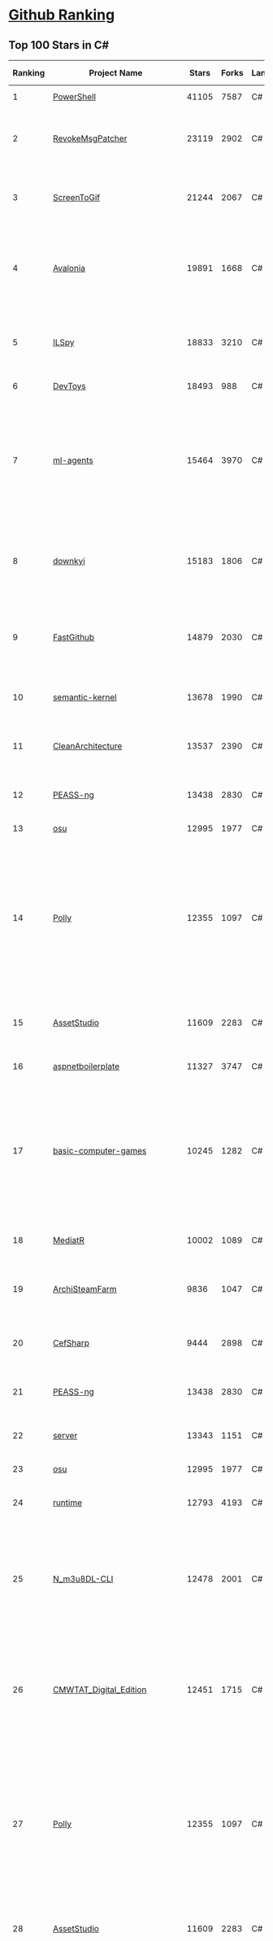 [Github Ranking](../README.md)
==========

## Top 100 Stars in C\#

| Ranking | Project Name | Stars | Forks | Language | Open Issues | Description | Last Commit |
| ------- | ------------ | ----- | ----- | -------- | ----------- | ----------- | ----------- |
| 1 | [PowerShell](https://github.com/PowerShell/PowerShell) | 41105 | 7587 | C# | 3476 | PowerShell for every system! | 2023-10-13T08:23:27Z |
| 2 | [RevokeMsgPatcher](https://github.com/huiyadanli/RevokeMsgPatcher) | 23119 | 2902 | C# | 46 | :trollface: A hex editor for WeChat/QQ/TIM - PC版微信/QQ/TIM防撤回补丁（我已经看到了，撤回也没用了） | 2023-08-28T05:46:31Z |
| 3 | [ScreenToGif](https://github.com/NickeManarin/ScreenToGif) | 21244 | 2067 | C# | 225 | 🎬 ScreenToGif allows you to record a selected area of your screen, edit and save it as a gif or video. | 2023-10-08T19:03:49Z |
| 4 | [Avalonia](https://github.com/AvaloniaUI/Avalonia) | 19891 | 1668 | C# | 1291 | Develop Desktop, Embedded, Mobile and WebAssembly apps with C# and XAML. The most popular .NET Foundation community project. | 2023-10-13T08:44:59Z |
| 5 | [ILSpy](https://github.com/icsharpcode/ILSpy) | 18833 | 3210 | C# | 203 | .NET Decompiler with support for PDB generation, ReadyToRun, Metadata (&more) - cross-platform! | 2023-10-10T01:31:39Z |
| 6 | [DevToys](https://github.com/veler/DevToys) | 18493 | 988 | C# | 181 | A Swiss Army knife for developers. | 2023-10-13T08:07:53Z |
| 7 | [ml-agents](https://github.com/Unity-Technologies/ml-agents) | 15464 | 3970 | C# | 4 | The Unity Machine Learning Agents Toolkit (ML-Agents) is an open-source project that enables games and simulations to serve as environments for training intelligent agents using deep reinforcement learning and imitation learning. | 2023-10-11T10:56:20Z |
| 8 | [downkyi](https://github.com/leiurayer/downkyi) | 15183 | 1806 | C# | 445 | 哔哩下载姬downkyi，哔哩哔哩网站视频下载工具，支持批量下载，支持8K、HDR、杜比视界，提供工具箱（音视频提取、去水印等）。 | 2023-09-06T17:14:59Z |
| 9 | [FastGithub](https://github.com/dotnetcore/FastGithub) | 14879 | 2030 | C# | 141 | github加速神器，解决github打不开、用户头像无法加载、releases无法上传下载、git-clone、git-pull、git-push失败等问题 | 2023-08-12T11:26:36Z |
| 10 | [semantic-kernel](https://github.com/microsoft/semantic-kernel) | 13678 | 1990 | C# | 352 | Integrate cutting-edge LLM technology quickly and easily into your apps | 2023-10-13T08:59:33Z |
| 11 | [CleanArchitecture](https://github.com/ardalis/CleanArchitecture) | 13537 | 2390 | C# | 25 | Clean Architecture Solution Template: A starting point for Clean Architecture with ASP.NET Core | 2023-10-10T20:50:39Z |
| 12 | [PEASS-ng](https://github.com/carlospolop/PEASS-ng) | 13438 | 2830 | C# | 14 | PEASS - Privilege Escalation Awesome Scripts SUITE (with colors) | 2023-10-11T21:21:07Z |
| 13 | [osu](https://github.com/ppy/osu) | 12995 | 1977 | C# | 1032 | rhythm is just a *click* away! | 2023-10-13T08:49:58Z |
| 14 | [Polly](https://github.com/App-vNext/Polly) | 12355 | 1097 | C# | 9 | Polly is a .NET resilience and transient-fault-handling library that allows developers to express policies such as Retry, Circuit Breaker, Timeout, Bulkhead Isolation, and Fallback in a fluent and thread-safe manner. From version 6.0.1, Polly targets .NET Standard 1.1 and 2.0+. | 2023-10-13T08:40:26Z |
| 15 | [AssetStudio](https://github.com/Perfare/AssetStudio) | 11609 | 2283 | C# | 177 | AssetStudio is a tool for exploring, extracting and exporting assets and assetbundles. | 2022-12-08T15:37:37Z |
| 16 | [aspnetboilerplate](https://github.com/aspnetboilerplate/aspnetboilerplate) | 11327 | 3747 | C# | 180 | ASP.NET Boilerplate - Web Application Framework | 2023-10-09T11:12:30Z |
| 17 | [basic-computer-games](https://github.com/coding-horror/basic-computer-games) | 10245 | 1282 | C# | 15 | An updated version of the classic "Basic Computer Games" book, with well-written examples in a variety of common MEMORY SAFE, SCRIPTING programming languages. See https://coding-horror.github.io/basic-computer-games/ | 2023-10-10T10:38:36Z |
| 18 | [MediatR](https://github.com/jbogard/MediatR) | 10002 | 1089 | C# | 6 | Simple, unambitious mediator implementation in .NET | 2023-09-14T20:19:25Z |
| 19 | [ArchiSteamFarm](https://github.com/JustArchiNET/ArchiSteamFarm) | 9836 | 1047 | C# | 5 | C# application with primary purpose of farming Steam cards from multiple accounts simultaneously. | 2023-10-13T02:06:55Z |
| 20 | [CefSharp](https://github.com/cefsharp/CefSharp) | 9444 | 2898 | C# | 46 | .NET (WPF and Windows Forms) bindings for the Chromium Embedded Framework | 2023-10-08T22:05:03Z |
| 21 | [PEASS-ng](https://github.com/carlospolop/PEASS-ng) | 13438 | 2830 | C# | 14 | PEASS - Privilege Escalation Awesome Scripts SUITE (with colors) | 2023-10-11T21:21:07Z |
| 22 | [server](https://github.com/bitwarden/server) | 13343 | 1151 | C# | 57 | The core infrastructure backend (API, database, Docker, etc). | 2023-10-13T07:00:21Z |
| 23 | [osu](https://github.com/ppy/osu) | 12995 | 1977 | C# | 1032 | rhythm is just a *click* away! | 2023-10-13T08:49:58Z |
| 24 | [runtime](https://github.com/dotnet/runtime) | 12793 | 4193 | C# | 8176 | .NET is a cross-platform runtime for cloud, mobile, desktop, and IoT apps. | 2023-10-13T08:44:53Z |
| 25 | [N_m3u8DL-CLI](https://github.com/nilaoda/N_m3u8DL-CLI) | 12478 | 2001 | C# | 234 | [.NET] m3u8 downloader 开源的命令行m3u8/HLS/dash下载器，支持普通AES-128-CBC解密，多线程，自定义请求头等. 支持简体中文,繁体中文和英文. English Supported. | 2023-06-03T09:30:55Z |
| 26 | [CMWTAT_Digital_Edition](https://github.com/TGSAN/CMWTAT_Digital_Edition) | 12451 | 1715 | C# | 23 | CloudMoe Windows 10/11 Activation Toolkit get digital license, the best open source Win 10/11 activator in GitHub. GitHub 上最棒的开源 Win10/Win11 数字权利（数字许可证）激活工具！ | 2023-10-07T03:09:31Z |
| 27 | [Polly](https://github.com/App-vNext/Polly) | 12355 | 1097 | C# | 9 | Polly is a .NET resilience and transient-fault-handling library that allows developers to express policies such as Retry, Circuit Breaker, Timeout, Bulkhead Isolation, and Fallback in a fluent and thread-safe manner. From version 6.0.1, Polly targets .NET Standard 1.1 and 2.0+. | 2023-10-13T08:40:26Z |
| 28 | [AssetStudio](https://github.com/Perfare/AssetStudio) | 11609 | 2283 | C# | 177 | AssetStudio is a tool for exploring, extracting and exporting assets and assetbundles. | 2022-12-08T15:37:37Z |
| 29 | [abp](https://github.com/abpframework/abp) | 11520 | 3202 | C# | 409 | Open Source Web Application Framework for ASP.NET Core. Offers an opinionated architecture to build enterprise software solutions with best practices on top of the .NET and the ASP.NET Core platforms. Provides the fundamental infrastructure, production-ready startup templates, application modules, UI themes, tooling, guides and documentation. | 2023-10-13T08:38:29Z |
| 30 | [aspnetboilerplate](https://github.com/aspnetboilerplate/aspnetboilerplate) | 11327 | 3747 | C# | 180 | ASP.NET Boilerplate - Web Application Framework | 2023-10-09T11:12:30Z |
| 31 | [csharplang](https://github.com/dotnet/csharplang) | 10333 | 1030 | C# | 431 | The official repo for the design of the C# programming language | 2023-10-12T19:03:01Z |
| 32 | [basic-computer-games](https://github.com/coding-horror/basic-computer-games) | 10245 | 1282 | C# | 15 | An updated version of the classic "Basic Computer Games" book, with well-written examples in a variety of common MEMORY SAFE, SCRIPTING programming languages. See https://coding-horror.github.io/basic-computer-games/ | 2023-10-10T10:38:36Z |
| 33 | [MediatR](https://github.com/jbogard/MediatR) | 10002 | 1089 | C# | 6 | Simple, unambitious mediator implementation in .NET | 2023-09-14T20:19:25Z |
| 34 | [ArchiSteamFarm](https://github.com/JustArchiNET/ArchiSteamFarm) | 9836 | 1047 | C# | 5 | C# application with primary purpose of farming Steam cards from multiple accounts simultaneously. | 2023-10-13T02:06:55Z |
| 35 | [AutoMapper](https://github.com/AutoMapper/AutoMapper) | 9539 | 1730 | C# | 0 | A convention-based object-object mapper in .NET.  | 2023-10-02T08:44:29Z |
| 36 | [BenchmarkDotNet](https://github.com/dotnet/BenchmarkDotNet) | 9468 | 911 | C# | 162 | Powerful .NET library for benchmarking | 2023-10-12T11:21:56Z |
| 37 | [CefSharp](https://github.com/cefsharp/CefSharp) | 9444 | 2898 | C# | 46 | .NET (WPF and Windows Forms) bindings for the Chromium Embedded Framework | 2023-10-08T22:05:03Z |
| 38 | [choco](https://github.com/chocolatey/choco) | 9416 | 898 | C# | 746 | Chocolatey - the package manager for Windows | 2023-10-12T20:49:50Z |
| 39 | [duplicati](https://github.com/duplicati/duplicati) | 9350 | 836 | C# | 883 | Store securely encrypted backups in the cloud! | 2023-10-10T15:31:22Z |
| 40 | [RestSharp](https://github.com/restsharp/RestSharp) | 9252 | 2315 | C# | 20 | Simple REST and HTTP API Client for .NET | 2023-10-10T22:12:41Z |
| 41 | [websocket-sharp](https://github.com/sta/websocket-sharp) | 5284 | 1640 | C# | 491 | A C# implementation of the WebSocket protocol client and server | 2023-10-12T13:06:03Z |
| 42 | [HandyControl](https://github.com/HandyOrg/HandyControl) | 5053 | 929 | C# | 197 | Contains some simple and commonly used WPF controls | 2023-10-03T13:37:13Z |
| 43 | [git-credential-manager](https://github.com/git-ecosystem/git-credential-manager) | 5007 | 1605 | C# | 40 | Secure, cross-platform Git credential storage with authentication to GitHub, Azure Repos, and other popular Git hosting services. | 2023-10-12T23:17:33Z |
| 44 | [EventStore](https://github.com/EventStore/EventStore) | 4947 | 640 | C# | 123 | The stream database optimised for event sourcing | 2023-10-13T08:44:41Z |
| 45 | [Swashbuckle.AspNetCore](https://github.com/domaindrivendev/Swashbuckle.AspNetCore) | 4940 | 1235 | C# | 500 | Swagger tools for documenting API's built on ASP.NET Core | 2023-10-08T12:19:35Z |
| 46 | [UIEffect](https://github.com/mob-sakai/UIEffect) | 4881 | 700 | C# | 67 |  UIEffect is an effect component for uGUI element in Unity. Let's decorate your UI with effects! | 2023-02-06T03:19:39Z |
| 47 | [AngleSharp](https://github.com/AngleSharp/AngleSharp) | 4806 | 545 | C# | 9 | :angel: The ultimate angle brackets parser library parsing HTML5, MathML, SVG and CSS to construct a DOM based on the official W3C specifications. | 2023-10-03T17:34:01Z |
| 48 | [SqlSugar](https://github.com/DotNetNext/SqlSugar) | 4584 | 1271 | C# | 1 | .Net ORM    Fastest ORM   Simple Easy  Sqlite  orm Oracle ORM Mysql Orm  postgresql ORm  SqlServer oRm     达梦 ORM 人大金仓 ORM 神通ORM  C# ORM , C# ORM .NET ORM NET5 ORM .NET6 ORM ClickHouse orm QuestDb ,TDengine ORM,OceanBase orm,GaussDB orm ,Tidb orm | 2023-10-13T07:59:04Z |
| 49 | [Mirror](https://github.com/MirrorNetworking/Mirror) | 4477 | 704 | C# | 80 | #1 Open Source Unity Networking Library | 2023-10-12T09:09:03Z |
| 50 | [WPF-Samples](https://github.com/microsoft/WPF-Samples) | 4446 | 3095 | C# | 60 | Repository for WPF related samples | 2023-09-27T14:59:06Z |
| 51 | [Harmony](https://github.com/pardeike/Harmony) | 4384 | 441 | C# | 8 | A library for patching, replacing and decorating .NET and Mono methods during runtime | 2023-09-15T07:11:38Z |
| 52 | [PushSharp](https://github.com/Redth/PushSharp) | 4362 | 1554 | C# | 175 | A server-side library for sending Push Notifications to iOS (iPhone/iPad APNS), Android (C2DM and GCM - Google Cloud Message), Windows Phone, Windows 8, Amazon, Blackberry, and (soon) FirefoxOS devices! | 2023-06-19T01:46:42Z |
| 53 | [protobuf-net](https://github.com/protobuf-net/protobuf-net) | 4349 | 1028 | C# | 438 | Protocol Buffers library for idiomatic .NET  | 2023-09-29T05:33:43Z |
| 54 | [electrino](https://github.com/pojala/electrino) | 4342 | 109 | C# | 18 | Desktop runtime for apps built on web technologies, using the system's own web browser engine | 2022-12-07T18:00:46Z |
| 55 | [wavefunctioncollapse](https://github.com/marian42/wavefunctioncollapse) | 4238 | 497 | C# | 5 | Walk through an infinite, procedurally generated city | 2021-03-28T01:04:35Z |
| 56 | [ApplicationInspector](https://github.com/microsoft/ApplicationInspector) | 4087 | 352 | C# | 20 | A source code analyzer built for surfacing features of interest and other characteristics to answer the question 'What's in the code?' quickly using static analysis with a json based rules engine. Ideal for scanning components before use or detecting feature level changes. | 2023-10-04T22:48:55Z |
| 57 | [BiliBiliToolPro](https://github.com/RayWangQvQ/BiliBiliToolPro) | 4059 | 1549 | C# | 108 | B 站（bilibili）自动任务工具，支持docker、青龙、k8s等多种部署方式。敏感肌也能用。 | 2023-10-12T08:29:17Z |
| 58 | [ClosedXML](https://github.com/ClosedXML/ClosedXML) | 4007 | 764 | C# | 373 | ClosedXML is a .NET library for reading, manipulating and writing Excel 2007+ (.xlsx, .xlsm) files. It aims to provide an intuitive and user-friendly interface to dealing with the underlying OpenXML API. | 2023-10-10T18:14:10Z |
| 59 | [gsudo](https://github.com/gerardog/gsudo) | 3964 | 114 | C# | 20 | Sudo for Windows | 2023-10-11T20:00:00Z |
| 60 | [NaughtyAttributes](https://github.com/dbrizov/NaughtyAttributes) | 3953 | 426 | C# | 89 | Attribute Extensions for Unity | 2023-08-15T16:01:04Z |
| 61 | [Bogus](https://github.com/bchavez/Bogus) | 7675 | 450 | C# | 44 | :card_index: A simple fake data generator for C#, F#, and VB.NET. Based on and ported from the famed faker.js. | 2023-10-08T18:22:16Z |
| 62 | [ReactiveUI](https://github.com/reactiveui/ReactiveUI) | 7670 | 1136 | C# | 77 | An advanced, composable, functional reactive model-view-viewmodel framework for all .NET platforms that is inspired by functional reactive programming. ReactiveUI allows you to  abstract mutable state away from your user interfaces, express the idea around a feature in one readable place and improve the testability of your application. | 2023-10-03T18:53:18Z |
| 63 | [ET](https://github.com/egametang/ET) | 7636 | 2779 | C# | 58 | Unity3D Client And C# Server Framework | 2023-10-10T12:52:51Z |
| 64 | [spectre.console](https://github.com/spectreconsole/spectre.console) | 7633 | 392 | C# | 141 | A .NET library that makes it easier to create beautiful console applications. | 2023-10-11T16:24:42Z |
| 65 | [refit](https://github.com/reactiveui/refit) | 7578 | 709 | C# | 161 | The automatic type-safe REST library for .NET Core, Xamarin and .NET. Heavily inspired by Square's Retrofit library, Refit turns your REST API into a live interface. | 2023-10-12T04:53:09Z |
| 66 | [blockchain](https://github.com/dvf/blockchain) | 7519 | 2754 | C# | 71 | A simple Blockchain in Python | 2023-01-04T17:21:04Z |
| 67 | [Quasar](https://github.com/quasar/Quasar) | 7310 | 2269 | C# | 136 | Remote Administration Tool for Windows | 2023-09-06T10:53:31Z |
| 68 | [Nancy](https://github.com/NancyFx/Nancy) | 7171 | 1506 | C# | 196 | Lightweight, low-ceremony, framework for building HTTP based services on .Net and Mono | 2021-01-24T13:28:09Z |
| 69 | [gitextensions](https://github.com/gitextensions/gitextensions) | 7150 | 2080 | C# | 620 | Git Extensions is a standalone UI tool for managing git repositories. It also integrates with Windows Explorer and Microsoft Visual Studio (2015/2017/2019). | 2023-10-12T22:39:19Z |
| 70 | [Dependencies](https://github.com/lucasg/Dependencies) | 7041 | 606 | C# | 87 | A rewrite of the old legacy software "depends.exe" in C# for Windows devs to troubleshoot dll load dependencies issues. | 2023-09-16T07:19:03Z |
| 71 | [AspNetCoreDiagnosticScenarios](https://github.com/davidfowl/AspNetCoreDiagnosticScenarios) | 7032 | 691 | C# | 23 | This repository has examples of broken patterns in ASP.NET Core applications | 2023-09-02T13:47:39Z |
| 72 | [Playnite](https://github.com/JosefNemec/Playnite) | 6956 | 425 | C# | 623 | Video game library manager with support for wide range of 3rd party libraries and game emulation support, providing one unified interface for your games. | 2023-10-12T17:36:35Z |
| 73 | [Electron.NET](https://github.com/ElectronNET/Electron.NET) | 6932 | 707 | C# | 57 | :electron: Build cross platform desktop apps with ASP.NET Core (Razor Pages, MVC, Blazor). | 2023-10-01T05:27:11Z |
| 74 | [EverythingToolbar](https://github.com/srwi/EverythingToolbar) | 6851 | 329 | C# | 45 | Everything integration for the Windows taskbar. | 2023-10-03T23:47:09Z |
| 75 | [OrchardCore](https://github.com/OrchardCMS/OrchardCore) | 6818 | 2222 | C# | 1269 | Orchard Core is an open-source modular and multi-tenant application framework built with ASP.NET Core, and a content management system (CMS) built on top of that framework. | 2023-10-13T06:25:27Z |
| 76 | [Entitas](https://github.com/sschmid/Entitas) | 6590 | 1088 | C# | 93 | Entitas is a super fast Entity Component System (ECS) Framework specifically made for C# and Unity | 2023-07-28T22:15:07Z |
| 77 | [serilog](https://github.com/serilog/serilog) | 6574 | 764 | C# | 16 | Simple .NET logging with fully-structured events | 2023-10-10T22:52:57Z |
| 78 | [de4dot](https://github.com/de4dot/de4dot) | 6523 | 2629 | C# | 0 | .NET deobfuscator and unpacker. | 2020-08-29T08:14:56Z |
| 79 | [wpf](https://github.com/dotnet/wpf) | 6519 | 1104 | C# | 924 | WPF is a .NET Core UI framework for building Windows desktop applications. | 2023-10-13T06:52:08Z |
| 80 | [clean-code-dotnet](https://github.com/thangchung/clean-code-dotnet) | 6441 | 1011 | C# | 16 | :bathtub:  Clean Code concepts and tools adapted for .NET  | 2023-08-20T11:06:33Z |
| 81 | [moq](https://github.com/devlooped/moq) | 5431 | 787 | C# | 35 | The most popular and friendly mocking framework for .NET | 2023-10-12T18:39:16Z |
| 82 | [open-project-1](https://github.com/UnityTechnologies/open-project-1) | 5417 | 2005 | C# | 28 | Unity Open Project #1: Chop Chop | 2023-08-04T12:09:31Z |
| 83 | [openhardwaremonitor](https://github.com/openhardwaremonitor/openhardwaremonitor) | 5369 | 1215 | C# | 979 | Open Hardware Monitor | 2023-09-07T08:55:05Z |
| 84 | [YoutubeDownloader](https://github.com/Tyrrrz/YoutubeDownloader) | 5368 | 887 | C# | 4 | Downloads videos and playlists from YouTube | 2023-10-12T13:01:02Z |
| 85 | [tye](https://github.com/dotnet/tye) | 5286 | 536 | C# | 373 | Tye is a tool that makes developing, testing, and deploying microservices and distributed applications easier. Project Tye includes a local orchestrator to make developing microservices easier and the ability to deploy microservices to Kubernetes with minimal configuration. | 2023-10-12T12:11:25Z |
| 86 | [ServiceStack](https://github.com/ServiceStack/ServiceStack) | 5274 | 1628 | C# | 0 | Thoughtfully architected, obscenely fast, thoroughly enjoyable web services for all | 2023-10-13T04:06:57Z |
| 87 | [npoi](https://github.com/nissl-lab/npoi) | 5253 | 1379 | C# | 92 | a .NET library that can read/write Office formats without Microsoft Office installed. No COM+, no interop. | 2023-10-13T04:12:40Z |
| 88 | [RunCat_for_windows](https://github.com/Kyome22/RunCat_for_windows) | 5197 | 530 | C# | 39 | A cute running cat animation on your windows taskbar. | 2023-09-15T16:53:52Z |
| 89 | [Flow.Launcher](https://github.com/Flow-Launcher/Flow.Launcher) | 5151 | 223 | C# | 135 | :mag: Quick file search & app launcher for Windows with community-made plugins | 2023-10-13T02:10:50Z |
| 90 | [elsa-core](https://github.com/elsa-workflows/elsa-core) | 5063 | 916 | C# | 391 | A .NET workflows library | 2023-10-13T08:34:22Z |
| 91 | [stateless](https://github.com/dotnet-state-machine/stateless) | 5040 | 760 | C# | 60 | A simple library for creating state machines in C# code | 2023-10-07T08:10:32Z |
| 92 | [ThisIsWin11](https://github.com/builtbybel/ThisIsWin11) | 5031 | 341 | C# | 55 | The real PowerToys for Windows 11 | 2023-06-06T05:10:10Z |
| 93 | [git-credential-manager](https://github.com/git-ecosystem/git-credential-manager) | 5007 | 1605 | C# | 40 | Secure, cross-platform Git credential storage with authentication to GitHub, Azure Repos, and other popular Git hosting services. | 2023-10-12T23:17:33Z |
| 94 | [NorthwindTraders](https://github.com/jasontaylordev/NorthwindTraders) | 4948 | 1591 | C# | 0 | Northwind Traders is a sample application built using ASP.NET Core and Entity Framework Core. | 2023-07-01T22:31:12Z |
| 95 | [NAudio](https://github.com/naudio/NAudio) | 4905 | 1068 | C# | 401 | Audio and MIDI library for .NET | 2023-09-27T22:02:18Z |
| 96 | [opencvsharp](https://github.com/shimat/opencvsharp) | 4816 | 1077 | C# | 61 | OpenCV wrapper for .NET | 2023-10-03T07:53:41Z |
| 97 | [AngleSharp](https://github.com/AngleSharp/AngleSharp) | 4806 | 545 | C# | 9 | :angel: The ultimate angle brackets parser library parsing HTML5, MathML, SVG and CSS to construct a DOM based on the official W3C specifications. | 2023-10-03T17:34:01Z |
| 98 | [Common.Utility](https://github.com/laochiangx/Common.Utility) | 4758 | 2066 | C# | 6 | Various helper class | 2022-12-08T14:46:05Z |
| 99 | [graphql-platform](https://github.com/ChilliCream/graphql-platform) | 4663 | 690 | C# | 398 | Welcome to the home of the Hot Chocolate GraphQL server for .NET, the Strawberry Shake GraphQL client for .NET and Banana Cake Pop the awesome Monaco based GraphQL IDE. | 2023-10-13T07:35:52Z |
| 100 | [Borderless-Gaming](https://github.com/Codeusa/Borderless-Gaming) | 4594 | 439 | C# | 300 | Play your favorite games in a borderless window; no more time consuming alt-tabs.  | 2023-06-22T23:48:15Z |


